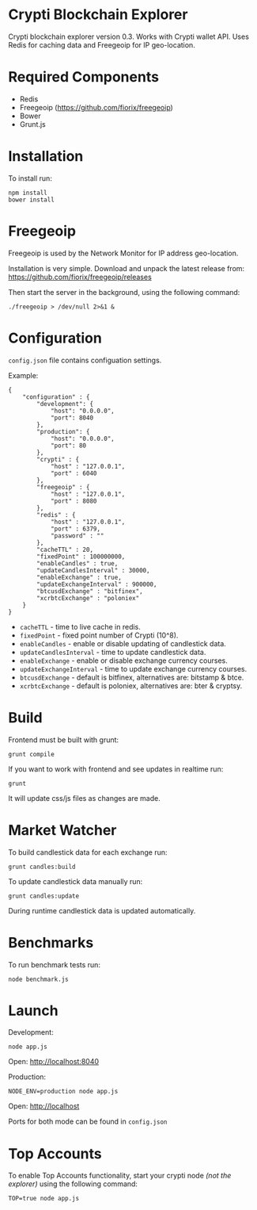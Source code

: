 Crypti Blockchain Explorer
==========================

Crypti blockchain explorer version 0.3. Works with Crypti wallet API. Uses Redis for caching data and Freegeoip for IP geo-location.

# Required Components

 * Redis
 * Freegeoip (https://github.com/fiorix/freegeoip)
 * Bower
 * Grunt.js

# Installation

To install run:

```
npm install
bower install
```

# Freegeoip

Freegeoip is used by the Network Monitor for IP address geo-location.

Installation is very simple. Download and unpack the latest release from: https://github.com/fiorix/freegeoip/releases

Then start the server in the background, using the following command:

```
./freegeoip > /dev/null 2>&1 &
```

# Configuration

`config.json` file contains configuation settings.

Example:

```
{
    "configuration" : {
        "development": {
            "host": "0.0.0.0",
            "port": 8040
        },
        "production": {
            "host": "0.0.0.0",
            "port": 80
        },
        "crypti" : {
            "host" : "127.0.0.1",
            "port" : 6040
        },
        "freegeoip" : {
            "host" : "127.0.0.1",
            "port" : 8080
        },
        "redis" : {
            "host" : "127.0.0.1",
            "port" : 6379,
            "password" : ""
        },
        "cacheTTL" : 20,
        "fixedPoint" : 100000000,
        "enableCandles" : true,
        "updateCandlesInterval" : 30000,
        "enableExchange" : true,
        "updateExchangeInterval" : 900000,
        "btcusdExchange" : "bitfinex",
        "xcrbtcExchange" : "poloniex"
    }
}
```

* `cacheTTL` - time to live cache in redis.
* `fixedPoint` - fixed point number of Crypti (10^8).
* `enableCandles` - enable or disable updating of candlestick data.
* `updateCandlesInterval` - time to update candlestick data.
* `enableExchange` - enable or disable exchange currency courses.
* `updateExchangeInterval` - time to update exchange currency courses.
* `btcusdExchange` - default is bitfinex, alternatives are: bitstamp & btce.
* `xcrbtcExchange` - default is poloniex, alternatives are: bter & cryptsy.

# Build

Frontend must be built with grunt:

```
grunt compile
```

If you want to work with frontend and see updates in realtime run:

```
grunt
```

It will update css/js files as changes are made.

# Market Watcher

To build candlestick data for each exchange run:

```
grunt candles:build
```

To update candlestick data manually run:

```
grunt candles:update
```

During runtime candlestick data is updated automatically.

# Benchmarks

To run benchmark tests run:

```
node benchmark.js
```

# Launch

Development:

```
node app.js
```

Open: [http://localhost:8040](http://localhost:8040)

Production:

```
NODE_ENV=production node app.js
```

Open: [http://localhost](http://localhost)

Ports for both mode can be found in `config.json`

# Top Accounts

To enable Top Accounts functionality, start your crypti node _(not the explorer)_ using the following command:

```
TOP=true node app.js
```
